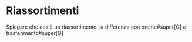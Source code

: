 # Riassortimenti

Spiegare che cos'è un riassortimento, la differenza con ordine#super[G] e trasferimento#super[G] 
